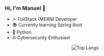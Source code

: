 ### Hi, I'm Manuel 👋

- ⚛  FullStack (MERN) Developer
- 📚 Currently learning Spring Boot
- 🐍 Python
- 🌐 Cybersecurity Enthusiast 

<div style="display: inline;">


</div> 

  




<div  align="center" style="display: block;">
  
![Top Langs](https://github-readme-stats.vercel.app/api/top-langs/?username=manutorrado&hide_progress=true)

  
</div>
  

  
<!--
**ManuTorrado/ManuTorrado** is a ✨ _special_ ✨ repository because its `README.md` (this file) appears on your GitHub profile.

Here are some ideas to get you started:

- 🔭 I’m currently working on ...
- 🌱 I’m currently learning ...
- 👯 I’m looking to collaborate on ...
- 🤔 I’m looking for help with ...
- 💬 Ask me about ...
- 📫 How to reach me: ...
- 😄 Pronouns: ...
- ⚡ Fun fact: ...
-->
